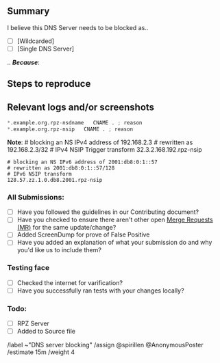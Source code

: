## Summary

<!-- Summarize the reason encountered concisely, and keep any domains in 
`back ticks` -->

I believe this DNS Server needs to be blocked as..

- [ ] [Wildcarded]<!-- source/dns-servers/wildcard.list -->
- [ ] [Single DNS Server]<!-- source/dns-servers/domains.list -->

.. ***Because***:

## Steps to reproduce

<!-- How one can reproduce the issue - this is very important -->


## Relevant logs and/or screenshots

<!-- Paste any relevant logs - please use code blocks (```) to format 
console output, logs, and code as it's very hard to read otherwise. -->


```python
*.example.org.rpz-nsdname   CNAME . ; reason
*.example.org.rpz-nsip   CNAME . ; reason
```

**Note**:
	# blocking an NS IPv4 address of 192.168.2.3
	# rewritten as 192.168.2.3/32
	# IPv4 NSIP Trigger transform
	32.3.2.168.192.rpz-nsip

	# blocking an NS IPv6 address of 2001:db8:0:1::57
	# rewritten as 2001:db8:0:1::57/128
	# IPv6 NSIP transform
	128.57.zz.1.0.db8.2001.rpz-nsip

### All Submissions:
- [ ] Have you followed the guidelines in our Contributing document?
- [ ] Have you checked to ensure there aren't other open [Merge Requests (MR)](../../merge_requests) for the same update/change?
- [ ] Added ScreenDump for prove of False Positive
- [ ] Have you added an explanation of what your submission do and why you'd like us to include them?

### Testing face
- [ ] Checked the internet for varification?
- [ ] Have you successfully ran tests with your changes locally?

### Todo:
- [ ] RPZ Server
- [ ] Added to Source file

/label ~"DNS server blocking" 
/assign @spirillen @AnonymousPoster
/estimate 15m
/weight 4

